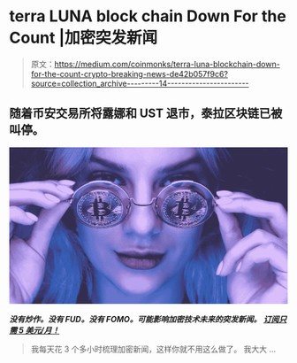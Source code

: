 # terra LUNA block chain Down For the Count |加密突发新闻

> 原文：<https://medium.com/coinmonks/terra-luna-blockchain-down-for-the-count-crypto-breaking-news-de42b057f9c6?source=collection_archive---------14----------------------->

## 随着币安交易所将露娜和 UST 退市，泰拉区块链已被叫停。

![](img/b942b071daf5cf429e2248b62537ec48.png)

***没有炒作。没有 FUD。没有 FOMO。可能影响加密技术未来的突发新闻。*** [***订阅只需 5 美元/月！***](https://cryptofuturist.medium.com/membership)

> 我每天花 3 个多小时梳理加密新闻，这样你就不用这么做了。
> 我大大 …